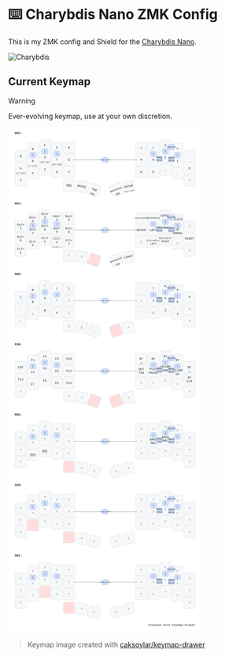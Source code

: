 # ⌨️ Charybdis Nano ZMK Config
This is my ZMK config and Shield for the [Charybdis Nano](https://github.com/Bastardkb/Charybdis).

![Charybdis](keymap-drawer/charybdis-picture.png)

## Current Keymap 
>[!WARNING]
>Ever-evolving keymap, use at your own discretion.

![Current Keymap](keymap-drawer/keymap.svg)
>Keymap image created with [caksoylar/keymap-drawer](https://github.com/caksoylar/keymap-drawer)
